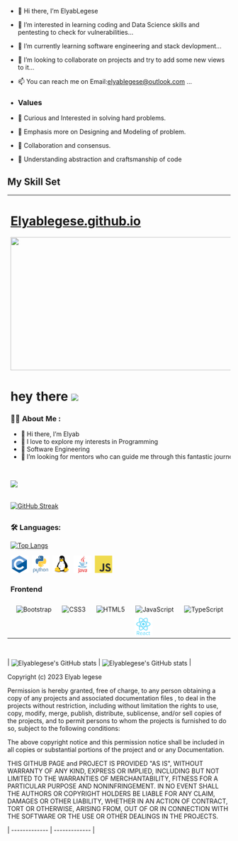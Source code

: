 - 👋 Hi there, I’m ElyabLegese

- 👀 I’m interested in learning coding and Data Science skills and pentesting to check for vulnerabilities...

- 🌱 I’m currently learning software engineering and stack devlopment...

- 💞️ I’m looking to collaborate on projects and try to add some new views to it...

- 📫 You can reach me on Email:elyablegese@outlook.com ...
- ### Values
- 🍎 Curious and Interested in solving hard problems.
- 📐 Emphasis more on Designing and Modeling of problem.
- 🙌 Collaboration and consensus.
- 🌟 Understanding abstraction and craftsmanship of code

## My Skill Set  
<table><tr><td valign="top" width="33%">

  # [Elyablegese.github.io](https://github.com/Elyablegese/Amharic-character-generation)     
<div align="center">
  <img src="https://media.giphy.com/media/dWesBcTLavkZuG35MI/giphy.gif"  width="600" height="300"/>
</div>

##
<h1>
  hey there
  <img src="https://media.giphy.com/media/hvRJCLFzcasrR4ia7z/giphy.gif"  width="30px"/>
</h1>

### :man_technologist: About Me :

- 👋 Hi there, I’m Elyab  
- 👀 I love to explore my interests in Programming  
- 🌱 Software Engineering  
- 💞️ I’m looking for mentors who can guide me through this fantastic journey  
  

<img src="https://komarev.com/ghpvc/?bedzon94=Elyablegese&style=flat-square&color=blue" alt=""/>

![](https://komarev.com/ghpvc/?username=Elyablegese)

##   

[![GitHub Streak](https://streak-stats.demolab.com?user=Elyablegese&theme=dark&date_format=j%20M%5B%20Y%5D&type=png)](https://git.io/streak-stats)

##   

### :hammer_and_wrench: Languages:

[![Top Langs](https://github-readme-stats-git-masterrstaa-rickstaa.vercel.app/api/top-langs/?username=Elyablegese)](https://github.com/Elyablegese/github-readme-stats)

<div>
  <img src="https://github.com/devicons/devicon/blob/master/icons/c/c-original.svg" title="C" alt="C" width="40" height="40"/>&nbsp;
  <img src="https://github.com/devicons/devicon/blob/master/icons/python/python-original-wordmark.svg" title="Python" alt="Python" width="40" height="40"/>&nbsp;
  <img src="https://github.com/devicons/devicon/blob/master/icons/linux/linux-original.svg" title="SHELL" alt="SHELL" width="40" height="40"/>&nbsp;
  <img src="https://github.com/devicons/devicon/blob/master/icons/java/java-original-wordmark.svg" title="Java" alt="Java" width="40" height="40"/>&nbsp;
  <img src="https://github.com/devicons/devicon/blob/master/icons/javascript/javascript-original.svg" title="JavaScript" alt="JavaScript" width="40" height="40"/>&nbsp;
</div>



### Frontend  
<div align="center">  
<img style="margin: 10px" src="https://profilinator.rishav.dev/skills-assets/bootstrap-plain.svg" alt="Bootstrap" height="50" />  
<img style="margin: 10px" src="https://profilinator.rishav.dev/skills-assets/css3-original-wordmark.svg" alt="CSS3" height="50" />  
<img style="margin: 10px" src="https://profilinator.rishav.dev/skills-assets/html5-original-wordmark.svg" alt="HTML5" height="50" />  
<img style="margin: 10px" src="https://profilinator.rishav.dev/skills-assets/javascript-original.svg" alt="JavaScript" height="50" />  
<img style="margin: 10px" src="https://profilinator.rishav.dev/skills-assets/typescript-original.svg" alt="TypeScript" height="50" />  
<img style="margin: 10px" src="https://profilinator.rishav.dev/skills-assets/angularjs-original.svg" alt="AngularJS" height="50" />  
  <a href="https://reactjs.org/" target="_blank">
        <img
            src="https://raw.githubusercontent.com/devicons/devicon/master/icons/react/react-original-wordmark.svg"
            alt="react"
            width="40"
            height="40"
        />
    </a>
</div>

</td><td valign="top" width="33%">



### Backend  
<div align="center">  
<img style="margin: 10px" src="https://profilinator.rishav.dev/skills-assets/javascript-original.svg" alt="JavaScript" height="50" />  
<img style="margin: 10px" src="https://profilinator.rishav.dev/skills-assets/nodejs-original-wordmark.svg" alt="Node.js" height="50" />  
<img style="margin: 10px" src="https://profilinator.rishav.dev/skills-assets/linux-original.svg" alt="Linux" height="50" />  
<img style="margin: 10px" src="https://profilinator.rishav.dev/skills-assets/python-original.svg" alt="Python" height="50" />  
<img style="margin: 10px" src="https://profilinator.rishav.dev/skills-assets/express-original-wordmark.svg" alt="Express.js" height="50" />  
<img style="margin: 10px" src="https://profilinator.rishav.dev/skills-assets/cplusplus-original.svg" alt="C++" height="50" />  
<img style="margin: 10px" src="https://profilinator.rishav.dev/skills-assets/go-original.svg" alt="Go" height="50" />  
<img style="margin: 10px" src="https://profilinator.rishav.dev/skills-assets/postgresql-original-wordmark.svg" alt="PostgreSQL" height="50" />  
<img style="margin: 10px" src="https://profilinator.rishav.dev/skills-assets/springio-icon.svg" alt="Spring" height="50" />  
<img style="margin: 10px" src="https://profilinator.rishav.dev/skills-assets/amazonwebservices-original-wordmark.svg" alt="AWS" height="50" />  
<img style="margin: 10px" src="https://profilinator.rishav.dev/skills-assets/java-original-wordmark.svg" alt="Java" height="50" />  
<img style="margin: 10px" src="https://profilinator.rishav.dev/skills-assets/mysql-original-wordmark.svg" alt="MySQL" height="50" />  
      <a href="https://expressjs.com" target="_blank">
        <img
            src="https://raw.githubusercontent.com/devicons/devicon/master/icons/express/express-original-wordmark.svg"
            alt="express"
            width="40"
            height="40"
        />
    </a>
    <a href="https://graphql.org" target="_blank">
        <img
            src="https://www.vectorlogo.zone/logos/graphql/graphql-icon.svg"
            alt="graphql"
            width="40"
            height="40"
        />
    </a>
      <a href="https://kafka.apache.org/" target="_blank">
        <img
            src="https://www.vectorlogo.zone/logos/apache_kafka/apache_kafka-icon.svg"
            alt="kafka"
            width="40"
            height="40"
        />
    </a>
    <a href="https://www.nginx.com" target="_blank">
        <img
            src="https://raw.githubusercontent.com/devicons/devicon/master/icons/nginx/nginx-original.svg"
            alt="nginx"
            width="40"
            height="40"
        />
    </a>

</div>

</td><td valign="top" width="33%">


### DevOps  
<div align="center">  
<img style="margin: 10px" src="https://profilinator.rishav.dev/skills-assets/amazonwebservices-original-wordmark.svg" alt="AWS" height="50" />  
<img style="margin: 10px" src="https://profilinator.rishav.dev/skills-assets/kubernetes-icon.svg" alt="Kubernetes" height="50" />  
<img style="margin: 10px" src="https://profilinator.rishav.dev/skills-assets/linux-original.svg" alt="Linux" height="50" />  
<img style="margin: 10px" src="https://profilinator.rishav.dev/skills-assets/git-scm-icon.svg" alt="Git" height="50" />  
<img style="margin: 10px" src="https://profilinator.rishav.dev/skills-assets/gnu_bash-icon.svg" alt="Bash" height="50" />  
<img style="margin: 10px" src="https://profilinator.rishav.dev/skills-assets/jenkins-icon.svg" alt="Jenkins" height="50" />  
<img style="margin: 10px" src="https://profilinator.rishav.dev/skills-assets/ansible.png" alt="Ansible" height="50" />  
   <a href="https://www.docker.com/" target="_blank">
        <img
            src="https://raw.githubusercontent.com/devicons/devicon/master/icons/docker/docker-original-wordmark.svg"
            alt="docker"
            width="40"
            height="40"
        />
    </a>
</div>

</td></tr></table>  

<br/>  


| <img align="center" src="https://github-readme-stats.vercel.app/api?username=Elyablegese&show_icons=true&include_all_commits=true&hide_border=true&count_private=true&show_icons=true" alt="Elyablegese's GitHub stats" /> | <img align="center" src="https://github-readme-stats.vercel.app/api/top-langs/?username=Elyablegese&langs_count=8&layout=compact&hide_border=true" alt="Elyablegese's GitHub stats" /> |


Copyright (c) 2023 Elyab legese

Permission is hereby granted, free of charge, to any person obtaining a copy
of any projects and associated documentation files , to deal in the projects 
without restriction, including without limitation the rights
to use, copy, modify, merge, publish, distribute, sublicense, and/or sell
copies of the projects, and to permit persons to whom the projects is
furnished to do so, subject to the following conditions:

The above copyright notice and this permission notice shall be included in all
copies or substantial portions of the project and or any Documentation.

THIS GITHUB PAGE and PROJECT IS PROVIDED "AS IS", WITHOUT WARRANTY OF ANY KIND,
EXPRESS OR IMPLIED, INCLUDING BUT NOT LIMITED TO THE WARRANTIES OF MERCHANTABILITY,
FITNESS FOR A PARTICULAR PURPOSE AND NONINFRINGEMENT. IN NO EVENT SHALL THE
AUTHORS OR COPYRIGHT HOLDERS BE LIABLE FOR ANY CLAIM, DAMAGES OR OTHER
LIABILITY, WHETHER IN AN ACTION OF CONTRACT, TORT OR OTHERWISE, ARISING FROM,
OUT OF OR IN CONNECTION WITH THE SOFTWARE OR THE USE OR OTHER DEALINGS IN THE
PROJECTS.

| ------------- | ------------- |
